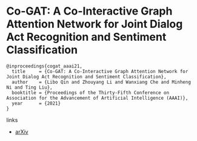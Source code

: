 # Co-GAT: A Co-Interactive Graph Attention Network for Joint Dialog Act Recognition and Sentiment Classification

```
@inproceedings{cogat_aaai21,
  title     = {Co-GAT: A Co-Interactive Graph Attention Network for Joint Dialog Act Recognition and Sentiment Classification},
  author    = {Libo Qin and Zhouyang Li and Wanxiang Che and Minheng Ni and Ting Liu},
  booktitle = {Proceedings of the Thirty-Fifth Conference on Association for the Advancement of Artificial Intelligence (AAAI)},
  year      = {2021}
}
```

links
- [arXiv](https://arxiv.org/abs/2012.13260)
